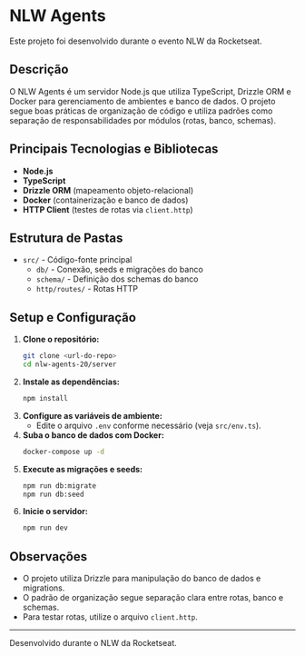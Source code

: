 # NLW Agents

Este projeto foi desenvolvido durante o evento NLW da Rocketseat.

## Descrição

O NLW Agents é um servidor Node.js que utiliza TypeScript, Drizzle ORM e Docker para gerenciamento de ambientes e banco de dados. O projeto segue boas práticas de organização de código e utiliza padrões como separação de responsabilidades por módulos (rotas, banco, schemas).

## Principais Tecnologias e Bibliotecas

- **Node.js**
- **TypeScript**
- **Drizzle ORM** (mapeamento objeto-relacional)
- **Docker** (containerização e banco de dados)
- **HTTP Client** (testes de rotas via `client.http`)

## Estrutura de Pastas

- `src/` - Código-fonte principal
  - `db/` - Conexão, seeds e migrações do banco
  - `schema/` - Definição dos schemas do banco
  - `http/routes/` - Rotas HTTP

## Setup e Configuração

1. **Clone o repositório:**
   ```bash
   git clone <url-do-repo>
   cd nlw-agents-20/server
   ```
2. **Instale as dependências:**
   ```bash
   npm install
   ```
3. **Configure as variáveis de ambiente:**
   - Edite o arquivo `.env` conforme necessário (veja `src/env.ts`).
4. **Suba o banco de dados com Docker:**
   ```bash
   docker-compose up -d
   ```
5. **Execute as migrações e seeds:**
   ```bash
   npm run db:migrate
   npm run db:seed
   ```
6. **Inicie o servidor:**
   ```bash
   npm run dev
   ```

## Observações
- O projeto utiliza Drizzle para manipulação do banco de dados e migrations.
- O padrão de organização segue separação clara entre rotas, banco e schemas.
- Para testar rotas, utilize o arquivo `client.http`.

---
Desenvolvido durante o NLW da Rocketseat.
